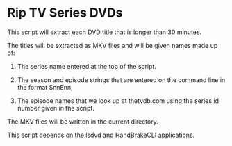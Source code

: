 #  Rip TV Series DVDs

This script will extract each DVD title that is longer than 30 minutes.

The titles will be extracted as MKV files and will be given names made up of:

1)  The series name entered at the top of the script.

2)  The season and episode strings that are entered on the command line in the format SnnEnn,

3)  The episode names that we look up at thetvdb.com using the series id number given in the script.

The MKV files will be written in the current directory.

This script depends on the lsdvd and HandBrakeCLI applications.
